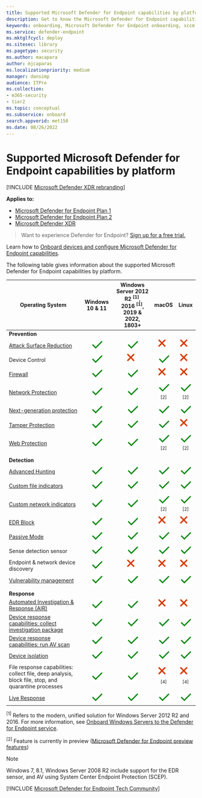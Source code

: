 ```yaml
---
title: Supported Microsoft Defender for Endpoint capabilities by platform
description: Get to know the Microsoft Defender for Endpoint capabilities supported for Windows 10 devices, servers, and non-Windows devices.
keywords: onboarding, Microsoft Defender for Endpoint onboarding, sccm, group policy, mdm, local script, detection test
ms.service: defender-endpoint
ms.mktglfcycl: deploy
ms.sitesec: library
ms.pagetype: security
ms.author: macapara
author: mjcaparas
ms.localizationpriority: medium
manager: dansimp
audience: ITPro
ms.collection:
- m365-security
- tier2
ms.topic: conceptual
ms.subservice: onboard
search.appverid: met150
ms.date: 08/26/2022
---
```


# Supported Microsoft Defender for Endpoint capabilities by platform

[!INCLUDE [Microsoft Defender XDR rebranding](../../includes/microsoft-defender.md)]

**Applies to:**

- [Microsoft Defender for Endpoint Plan 1](https://go.microsoft.com/fwlink/p/?linkid=2154037)
- [Microsoft Defender for Endpoint Plan 2](https://go.microsoft.com/fwlink/p/?linkid=2154037)
- [Microsoft Defender XDR](https://go.microsoft.com/fwlink/?linkid=2118804)

> Want to experience Defender for Endpoint? [Sign up for a free trial.](https://signup.microsoft.com/create-account/signup?products=7f379fee-c4f9-4278-b0a1-e4c8c2fcdf7e&ru=https://aka.ms/MDEp2OpenTrial?ocid=docs-wdatp-onboardconfigure-abovefoldlink)

Learn how to [Onboard devices and configure Microsoft Defender for Endpoint capabilities](onboard-configure.md).

The following table gives information about the supported Microsoft Defender for Endpoint capabilities by platform.

|Operating System|Windows 10 & 11|Windows Server 2012 R2 <sup>[1]</sup>, <br> 2016 <sup>[1]</sup>, <br> 2019 & 2022, <br> 1803+|macOS|Linux|
|---|:---:|:---:|:---:|:---:|
|**Prevention**|||||
|[Attack Surface Reduction](attack-surface-reduction.md)|![Yes.](images/svg/check-yes.svg)|![Yes.](images/svg/check-yes.svg)|![No](images/svg/check-no.svg)|![No](images/svg/check-no.svg)|
|Device Control|![Yes.](images/svg/check-yes.svg)|![No](images/svg/check-no.svg)|![Yes.](images/svg/check-yes.svg)|![No](images/svg/check-no.svg)|
|[Firewall](host-firewall-reporting.md)|![Yes.](images/svg/check-yes.svg)|![Yes.](images/svg/check-yes.svg)|![No](images/svg/check-no.svg)|![No](images/svg/check-no.svg)|
|[Network Protection](network-protection.md)|![Yes.](images/svg/check-yes.svg)|![Yes.](images/svg/check-yes.svg)|![Yes.](images/svg/check-yes.svg) <sup>[2]</sup>|![Yes.](images/svg/check-yes.svg) <sup>[2]</sup>|
|[Next-generation protection](next-generation-protection.md)|![Yes.](images/svg/check-yes.svg)|![Yes.](images/svg/check-yes.svg)|![Yes.](images/svg/check-yes.svg)|![Yes.](images/svg/check-yes.svg)|
|[Tamper Protection](prevent-changes-to-security-settings-with-tamper-protection.md)|![Yes.](images/svg/check-yes.svg)|![Yes.](images/svg/check-yes.svg)|![Yes.](images/svg/check-yes.svg)|![No](images/svg/check-no.svg)|
|[Web Protection](web-protection-overview.md)|![Yes.](images/svg/check-yes.svg)|![Yes.](images/svg/check-yes.svg)|![Yes.](images/svg/check-yes.svg) <sup>[2]</sup>|![Yes.](images/svg/check-yes.svg) <sup>[2]</sup>|
||||||
|**Detection**|||||
|[Advanced Hunting](../defender/advanced-hunting-overview.md)|![Yes.](images/svg/check-yes.svg)|![Yes.](images/svg/check-yes.svg)|![Yes.](images/svg/check-yes.svg)|![Yes.](images/svg/check-yes.svg)|
|[Custom file indicators](indicator-file.md)|![Yes.](images/svg/check-yes.svg)|![Yes.](images/svg/check-yes.svg)|![Yes.](images/svg/check-yes.svg)|![Yes.](images/svg/check-yes.svg)|
|[Custom network indicators](indicator-ip-domain.md)|![Yes.](images/svg/check-yes.svg)|![Yes.](images/svg/check-yes.svg)|![Yes.](images/svg/check-yes.svg) <sup>[2]</sup>|![Yes.](images/svg/check-yes.svg) <sup>[2]</sup>|
|[EDR Block](edr-in-block-mode.md)|![Yes.](images/svg/check-yes.svg)|![Yes.](images/svg/check-yes.svg)|![No](images/svg/check-no.svg)|![No](images/svg/check-no.svg)|
|[Passive Mode](microsoft-defender-antivirus-compatibility.md)|![Yes.](images/svg/check-yes.svg)|![Yes.](images/svg/check-yes.svg)|![Yes.](images/svg/check-yes.svg)|![Yes.](images/svg/check-yes.svg)|
|Sense detection sensor|![Yes.](images/svg/check-yes.svg)|![Yes.](images/svg/check-yes.svg)|![Yes.](images/svg/check-yes.svg)|![Yes.](images/svg/check-yes.svg)|
|Endpoint & network device discovery|![Yes.](images/svg/check-yes.svg)|![No](images/svg/check-no.svg)|![No](images/svg/check-no.svg)|![No](images/svg/check-no.svg)|
|[Vulnerability management](../defender-vulnerability-management/defender-vulnerability-management.md)|![Yes.](images/svg/check-yes.svg)|![Yes.](images/svg/check-yes.svg)|![Yes.](images/svg/check-yes.svg)|![Yes.](images/svg/check-yes.svg)|
||||||
|**Response**     |         |         |         ||
|[Automated Investigation & Response (AIR)](automated-investigations.md)        | ![Yes.](images/svg/check-yes.svg)        | ![Yes.](images/svg/check-yes.svg)  |  ![No](images/svg/check-no.svg)       |  ![No](images/svg/check-no.svg)        |
|[Device response capabilities: collect investigation package ](respond-machine-alerts.md)        | ![Yes.](images/svg/check-yes.svg)        | ![Yes.](images/svg/check-yes.svg)   |  ![Yes.](images/svg/check-yes.svg)       |  ![Yes.](images/svg/check-yes.svg)        |
|[Device response capabilities: run AV scan](respond-machine-alerts.md)        | ![Yes.](images/svg/check-yes.svg)        | ![Yes.](images/svg/check-yes.svg)   |  ![Yes.](images/svg/check-yes.svg)        |  ![Yes.](images/svg/check-yes.svg)         |
|[Device isolation](respond-machine-alerts.md)        | ![Yes.](images/svg/check-yes.svg)        | ![Yes.](images/svg/check-yes.svg)   |  ![Yes.](images/svg/check-yes.svg)       |  ![Yes.](images/svg/check-yes.svg)    |
|File response capabilities: collect file, deep analysis, block file, stop, and quarantine processes        | ![Yes.](images/svg/check-yes.svg)        | ![Yes.](images/svg/check-yes.svg)   |  ![No](images/svg/check-no.svg) <sup>[4]</sup>      |  ![No](images/svg/check-no.svg) <sup>[4]</sup>    |
|[Live Response](live-response.md)       | ![Yes.](images/svg/check-yes.svg)        | ![Yes.](images/svg/check-yes.svg) |  ![Yes.](images/svg/check-yes.svg)       |  ![Yes.](images/svg/check-yes.svg)      |

<sup>[1]</sup> Refers to the modern, unified solution for Windows Server 2012 R2 and 2016. For more information, see [Onboard Windows Servers to the Defender for Endpoint service](configure-server-endpoints.md).

<sup>[2]</sup> Feature is currently in preview ([Microsoft Defender for Endpoint preview features](preview.md))

> [!NOTE]
> Windows 7, 8.1, Windows Server 2008 R2 include support for the EDR sensor, and AV using System Center Endpoint Protection (SCEP).

[!INCLUDE [Microsoft Defender for Endpoint Tech Community](../../includes/defender-mde-techcommunity.md)]
